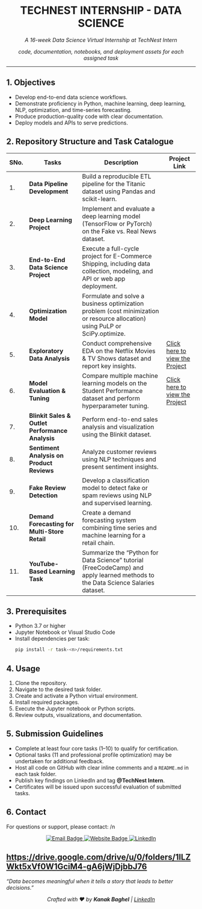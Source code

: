 
<h1 align="center"> TECHNEST INTERNSHIP - DATA SCIENCE </h1>
<p align="center"><em> A 16-week Data Science Virtual Internship at TechNest Intern</em></p>
<p align="center"><em> code, documentation, notebooks, and deployment assets for each assigned task </em></p>

---

## 1. Objectives

- Develop end-to-end data science workflows.  
- Demonstrate proficiency in Python, machine learning, deep learning, NLP, optimization, and time-series forecasting.  
- Produce production-quality code with clear documentation.  
- Deploy models and APIs to serve predictions.

## 2. Repository Structure and Task Catalogue
| SNo. | Tasks                  | Description |Project Link |
|-------|------------------------|-------------|------------|
|1.| **Data Pipeline Development** | Build a reproducible ETL pipeline for the Titanic dataset using Pandas and scikit-learn. |      |       
|2.| **Deep Learning Project**     |Implement and evaluate a deep learning model (TensorFlow or PyTorch) on the Fake vs. Real News dataset.||
|3.| **End-to-End Data Science Project** |Execute a full-cycle project for E-Commerce Shipping, including data collection, modeling, and API or web app deployment.||
|4.| **Optimization Model**        | Formulate and solve a business optimization problem (cost minimization or resource allocation) using PuLP or SciPy.optimize.||
|5.| **Exploratory Data Analysis** | Conduct comprehensive EDA on the Netflix Movies & TV Shows dataset and report key insights.| [Click here to view the Project](https://github.com/Kanakbaghel/Netflix_Movies_and_TV_Shows-EDA-)|
|6.| **Model Evaluation & Tuning** | Compare multiple machine learning models on the Student Performance dataset and perform hyperparameter tuning.| [Click here to view the Project](https://github.com/Kanakbaghel/Model_Evaluation_and_Tuning)|
|7.| **Blinkit Sales & Outlet Performance Analysis**  | Perform end-to-end sales analysis and visualization using the Blinkit dataset.||
|8.| **Sentiment Analysis on Product Reviews**        | Analyze customer reviews using NLP techniques and present sentiment insights.||
|9.| **Fake Review Detection**                        | Develop a classification model to detect fake or spam reviews using NLP and supervised learning.||
|10.| **Demand Forecasting for Multi-Store Retail**   | Create a demand forecasting system combining time series and machine learning for a retail chain.||
|11.| **YouTube-Based Learning Task**                 | Summarize the “Python for Data Science” tutorial (FreeCodeCamp) and apply learned methods to the Data Science Salaries dataset. ||

## 3. Prerequisites

- Python 3.7 or higher  
- Jupyter Notebook or Visual Studio Code  
- Install dependencies per task:  
  ```bash
  pip install -r task-<n>/requirements.txt
  ```

## 4. Usage

1. Clone the repository.  
2. Navigate to the desired task folder.  
3. Create and activate a Python virtual environment.  
4. Install required packages.  
5. Execute the Jupyter notebook or Python scripts.  
6. Review outputs, visualizations, and documentation.

## 5. Submission Guidelines

- Complete at least four core tasks (1–10) to qualify for certification.  
- Optional tasks (11 and professional profile optimization) may be undertaken for additional feedback.  
- Host all code on GitHub with clear inline comments and a `README.md` in each task folder.  
- Publish key findings on LinkedIn and tag **@TechNest Intern**.  
- Certificates will be issued upon successful evaluation of submitted tasks.

## 6. Contact

For questions or support, please contact:
/n
<p align="center">
  <a href="mailto:technestintern.intern@gmail.com">
    <img src="https://img.shields.io/badge/Email-D14836?style=for-the-badge&logo=gmail&logoColor=white" alt="Email Badge"/>
  </a>
  <a href="https://technestintern.intern.github.io" target="_blank">
    <img src="https://img.shields.io/badge/Website-000000?style=for-the-badge&logo=github&logoColor=white" alt="Website Badge"/>
  </a>
   <a href="https://www.linkedin.com/company/technestintern/posts/?feedView=all">
    <img src="https://img.shields.io/badge/LinkedIn-%230077B5.svg?style=for-the-badge&logo=linkedin&logoColor=white" alt="LinkedIn"/>
  </a>
</p>
  
https://drive.google.com/drive/u/0/folders/1ILZWkt5xVf0W1GciM4-gA6jWjDjbbJ76
-------------

<p align="centre"><em>“Data becomes meaningful when it tells a story that leads to better decisions.”</em></p>

<p align="center"><em>Crafted with ♥ by <strong>Kanak Baghel</strong> | <a href="https://www.linkedin.com/in/kanakbaghel">LinkedIn</a></em></p>

